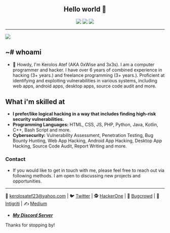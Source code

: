 <h2 align="center"> Hello world 👋 </h2>

<p align="center">
   <img src="https://komarev.com/ghpvc/?username=0xWise64"> <img src="https://img.shields.io/twitter/follow/0xWise?color=blue&label=Twitter%20%400xWise&style=flat"> <img src="https://img.shields.io/github/stars/0xWise64"> 
</p>

---

<img align="center" src="https://github-readme-stats.vercel.app/api?username=0xWise64">

## ~# whoami

- 👋 Howdy, I'm Kerolos Atef (AKA 0xWise and 3x3s). I am a computer programmer and hacker. I have over 6 years of combined experience in hacking (3+ years.) and freelance programming (3+ years.). Proficient at identifying and exploiting vulnerabilities in various systems, including web apps, android apps, desktop apps, source code audit and more.

## What i'm skilled at

- **I prefer/like logical hacking in a way that includes finding high-risk security vulnerabilities.**
- **Programming Languages:** HTML, CSS, JS, PHP, Python, Java, Kotlin, C++, Bash Script and more.
- **Cybersecurity:** Vulnerability Assessment, Penetration Testing, Bug Bounty Hunting, Web App Hacking, Android App Hacking, Desktop App Hacking, Source Code Audit, Report Writing and more.

### Contact

- If you would like to get in touch with me, please feel free to reach out via following methods. I am open to discussing new projects and opportunities.
------------------------------
📧 kerolosatef23@yahoo.com | 🐦 [Twitter](https://twitter.com/0xWise) | 🕵️ [HackerOne](https://hackerone.com/3x3s?type=user) | 🐜 [Bugcrowd](https://bugcrowd.com/0xWise) | 🔎 [Intigriti](https://app.intigriti.com/researcher/3x3s) | ✍️ [Medium](https://0xwise.medium.com/)
- ***[My Discord Server](https://discord.gg/Mmm6YPNQv2)***

Thanks for stopping by!
